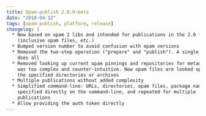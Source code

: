 ```yaml
---
title: Opam-publish 2.0.0~beta
date: "2018-04-12"
tags: [opam-publish, platform, release]
changelog: |
  * Now based on opam 2 libs and intended for publications in the 2.0 format
    (inclusive opam files, etc.)
  * Bumped version number to avoid confusion with opam versions
  * Removed the two-step operation ("prepare" and "publish"). A single invocation
    does all
  * Removed looking up current opam pinnings and repositories for metadata, which
    was too complex and counter-intuitive. Now opam files are looked up only in
    the specified directories or archives
  * Multiple publications without added complexity
  * Simplified command-line: URLs, directories, opam files, package names can be
    specified directly on the command-line, and repeated for multiple
    publications
  * Allow providing the auth token directly
---
```


